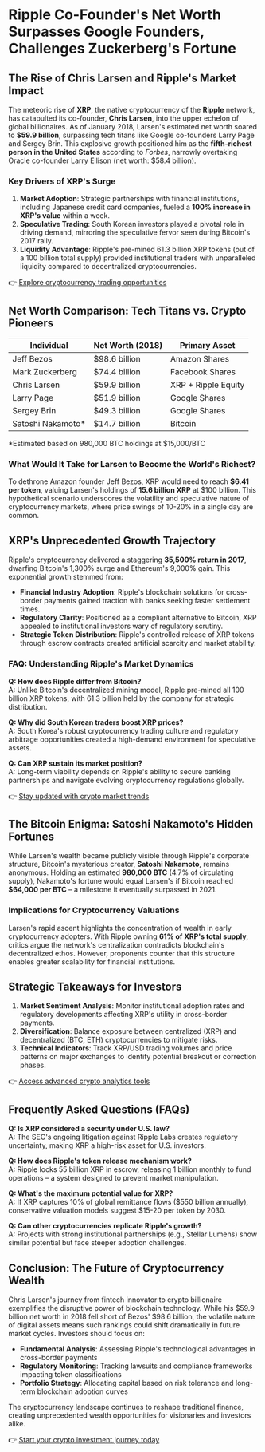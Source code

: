 # Ripple Co-Founder's Net Worth Surpasses Google Founders, Challenges Zuckerberg's Fortune  

## The Rise of Chris Larsen and Ripple's Market Impact  

The meteoric rise of **XRP**, the native cryptocurrency of the **Ripple** network, has catapulted its co-founder, **Chris Larsen**, into the upper echelon of global billionaires. As of January 2018, Larsen's estimated net worth soared to **$59.9 billion**, surpassing tech titans like Google co-founders Larry Page and Sergey Brin. This explosive growth positioned him as the **fifth-richest person in the United States** according to *Forbes*, narrowly overtaking Oracle co-founder Larry Ellison (net worth: $58.4 billion).  

### Key Drivers of XRP's Surge  

1. **Market Adoption**: Strategic partnerships with financial institutions, including Japanese credit card companies, fueled a **100% increase in XRP's value** within a week.  
2. **Speculative Trading**: South Korean investors played a pivotal role in driving demand, mirroring the speculative fervor seen during Bitcoin's 2017 rally.  
3. **Liquidity Advantage**: Ripple's pre-mined 61.3 billion XRP tokens (out of a 100 billion total supply) provided institutional traders with unparalleled liquidity compared to decentralized cryptocurrencies.  

👉 [Explore cryptocurrency trading opportunities](https://bit.ly/okx-bonus)  

## Net Worth Comparison: Tech Titans vs. Crypto Pioneers  

| Individual          | Net Worth (2018) | Primary Asset          |  
|----------------------|------------------|------------------------|  
| Jeff Bezos           | $98.6 billion    | Amazon Shares          |  
| Mark Zuckerberg      | $74.4 billion    | Facebook Shares        |  
| Chris Larsen         | $59.9 billion    | XRP + Ripple Equity    |  
| Larry Page           | $51.9 billion    | Google Shares          |  
| Sergey Brin          | $49.3 billion    | Google Shares          |  
| Satoshi Nakamoto*    | $14.7 billion    | Bitcoin                |  

*Estimated based on 980,000 BTC holdings at $15,000/BTC  

### What Would It Take for Larsen to Become the World's Richest?  

To dethrone Amazon founder Jeff Bezos, XRP would need to reach **$6.41 per token**, valuing Larsen's holdings of **15.6 billion XRP** at $100 billion. This hypothetical scenario underscores the volatility and speculative nature of cryptocurrency markets, where price swings of 10-20% in a single day are common.  

## XRP's Unprecedented Growth Trajectory  

Ripple's cryptocurrency delivered a staggering **35,500% return in 2017**, dwarfing Bitcoin's 1,300% surge and Ethereum's 9,000% gain. This exponential growth stemmed from:  

- **Financial Industry Adoption**: Ripple's blockchain solutions for cross-border payments gained traction with banks seeking faster settlement times.  
- **Regulatory Clarity**: Positioned as a compliant alternative to Bitcoin, XRP appealed to institutional investors wary of regulatory scrutiny.  
- **Strategic Token Distribution**: Ripple's controlled release of XRP tokens through escrow contracts created artificial scarcity and market stability.  

### FAQ: Understanding Ripple's Market Dynamics  

**Q: How does Ripple differ from Bitcoin?**  
A: Unlike Bitcoin's decentralized mining model, Ripple pre-mined all 100 billion XRP tokens, with 61.3 billion held by the company for strategic distribution.  

**Q: Why did South Korean traders boost XRP prices?**  
A: South Korea's robust cryptocurrency trading culture and regulatory arbitrage opportunities created a high-demand environment for speculative assets.  

**Q: Can XRP sustain its market position?**  
A: Long-term viability depends on Ripple's ability to secure banking partnerships and navigate evolving cryptocurrency regulations globally.  

👉 [Stay updated with crypto market trends](https://bit.ly/okx-bonus)  

## The Bitcoin Enigma: Satoshi Nakamoto's Hidden Fortunes  

While Larsen's wealth became publicly visible through Ripple's corporate structure, Bitcoin's mysterious creator, **Satoshi Nakamoto**, remains anonymous. Holding an estimated **980,000 BTC** (4.7% of circulating supply), Nakamoto's fortune would equal Larsen's if Bitcoin reached **$64,000 per BTC** – a milestone it eventually surpassed in 2021.  

### Implications for Cryptocurrency Valuations  

Larsen's rapid ascent highlights the concentration of wealth in early cryptocurrency adopters. With Ripple owning **61% of XRP's total supply**, critics argue the network's centralization contradicts blockchain's decentralized ethos. However, proponents counter that this structure enables greater scalability for financial institutions.  

## Strategic Takeaways for Investors  

1. **Market Sentiment Analysis**: Monitor institutional adoption rates and regulatory developments affecting XRP's utility in cross-border payments.  
2. **Diversification**: Balance exposure between centralized (XRP) and decentralized (BTC, ETH) cryptocurrencies to mitigate risks.  
3. **Technical Indicators**: Track XRP/USD trading volumes and price patterns on major exchanges to identify potential breakout or correction phases.  

👉 [Access advanced crypto analytics tools](https://bit.ly/okx-bonus)  

## Frequently Asked Questions (FAQs)  

**Q: Is XRP considered a security under U.S. law?**  
A: The SEC's ongoing litigation against Ripple Labs creates regulatory uncertainty, making XRP a high-risk asset for U.S. investors.  

**Q: How does Ripple's token release mechanism work?**  
A: Ripple locks 55 billion XRP in escrow, releasing 1 billion monthly to fund operations – a system designed to prevent market manipulation.  

**Q: What's the maximum potential value for XRP?**  
A: If XRP captures 10% of global remittance flows ($550 billion annually), conservative valuation models suggest $15-20 per token by 2030.  

**Q: Can other cryptocurrencies replicate Ripple's growth?**  
A: Projects with strong institutional partnerships (e.g., Stellar Lumens) show similar potential but face steeper adoption challenges.  

## Conclusion: The Future of Cryptocurrency Wealth  

Chris Larsen's journey from fintech innovator to crypto billionaire exemplifies the disruptive power of blockchain technology. While his $59.9 billion net worth in 2018 fell short of Bezos' $98.6 billion, the volatile nature of digital assets means such rankings could shift dramatically in future market cycles. Investors should focus on:  

- **Fundamental Analysis**: Assessing Ripple's technological advantages in cross-border payments  
- **Regulatory Monitoring**: Tracking lawsuits and compliance frameworks impacting token classifications  
- **Portfolio Strategy**: Allocating capital based on risk tolerance and long-term blockchain adoption curves  

The cryptocurrency landscape continues to reshape traditional finance, creating unprecedented wealth opportunities for visionaries and investors alike.  

👉 [Start your crypto investment journey today](https://bit.ly/okx-bonus)